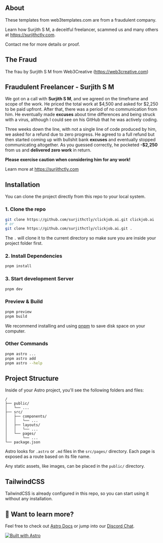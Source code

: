 ## About

These templates from web3templates.com are from a fraudulent company.

Learn how Surjith S M, a deceitful freelancer, scammed us and many others at https://surjithctly.com.

Contact me for more details or proof.


## The Fraud

The frau by Surjith S M from Web3Creative (https://web3creative.com)

## Fraudulent Freelancer - Surjith S M

We got on a call with **Surjith S M**, and we agreed on the timeframe and scope of the work. He priced the total work at $4,500 and asked for $2,250 to be paid upfront. After that, there was a period of no communication from him. He eventually made **excuses** about time differences and being struck with a virus, although I could see on his GitHub that he was actively coding.

Three weeks down the line, with not a single line of code produced by him, we asked for a refund due to zero progress. He agreed to a full refund but then started coming up with bullshit bank **excuses** and eventually stopped communicating altogether. As you guessed correctly, he pocketed **-$2,250** from us and **delivered zero work** in return.

**Please exercise caution when considering him for any work!**

Learn more at https://surjithctly.com

## Installation

You can clone the project directly from this repo to your local system.

### 1. Clone the repo

```bash
git clone https://github.com/surjithctly/clickjob.ai.git clickjob.ai
# or
git clone https://github.com/surjithctly/clickjob.ai.git .
```

The `.` will clone it to the current directory so make sure you are inside your project folder first.

### 2. Install Dependencies

```bash
pnpm install
```

### 3. Start development Server

```bash
pnpm dev
```

### Preview & Build

```bash
pnpm preview
pnpm build
```

We recommend installing and using [pnpm](https://pnpm.io/) to save disk space on your computer.

### Other Commands

```bash
pnpm astro ...
pnpm astro add
pnpm astro --help
```

## Project Structure

Inside of your Astro project, you'll see the following folders and files:

```
/
├── public/
│   └── ...
├── src/
│   ├── components/
│   │   └── ...
│   ├── layouts/
│   │   └── ...
│   └── pages/
│       └── ...
└── package.json
```

Astro looks for `.astro` or `.md` files in the `src/pages/` directory. Each page is exposed as a route based on its file name.

Any static assets, like images, can be placed in the `public/` directory.

## TailwindCSS

TailwindCSS is already configured in this repo, so you can start using it without any installation.

## 👀 Want to learn more?

Feel free to check out [Astro Docs](https://docs.astro.build) or jump into our [Discord Chat](https://web3templates.com/discord).

[![Built with Astro](https://astro.badg.es/v1/built-with-astro.svg)](https://astro.build)

